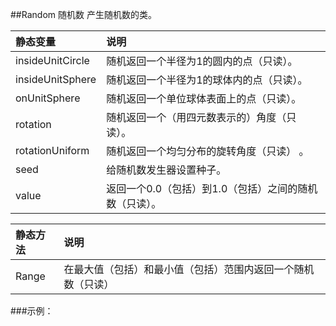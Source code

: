 ##Random 随机数
产生随机数的类。

|静态变量|说明|
|:--|:--|
|insideUnitCircle|随机返回一个半径为1的圆内的点（只读）。|
|insideUnitSphere|随机返回一个半径为1的球体内的点（只读）。|
|onUnitSphere|随机返回一个单位球体表面上的点（只读）。|
|rotation|随机返回一个（用四元数表示的）角度（只读）。|
|rotationUniform|随机返回一个均匀分布的旋转角度（只读） 。|
|seed|给随机数发生器设置种子。|
|value|返回一个0.0（包括）到1.0（包括）之间的随机数（只读）。|

|静态方法|说明|
|:--|:--|
|Range|在最大值（包括）和最小值（包括）范围内返回一个随机数（只读）|


###示例：



